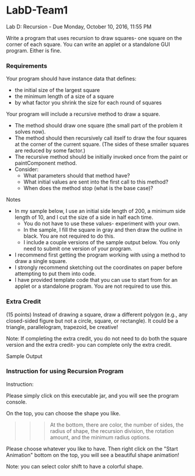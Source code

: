 # LabD-Team1
Lab D: Recursion - Due Monday, October 10, 2016, 11:55 PM

Write a program that uses recursion to draw squares- one square on the corner of each square. You can write an applet or a standalone GUI program. Either is fine.

### Requirements

Your program should have instance data that defines:

  * the initial size of the largest square
  * the minimum length of a size of a square
  * by what factor you shrink the size for each round of squares

Your program will include a recursive method to draw a square.

  * The method should draw one square (the small part of the problem it solves now).
  * The method should then recursively call itself to draw the four squares at the corner of the current square. (The sides of these smaller squares are reduced by some factor.)
  * The recursive method should be initially invoked once from the paint or paintComponent method.
  * Consider:
    * What parameters should that method have?
    * What initial values are sent into the first call to this method?
    * When does the method stop (what is the base case)?
    
Notes

  * In my sample below, I use an initial side length of 200, a minimum side length of 10, and I cut the size of a side in half each time.
    * You do not have to use these values- experiment with your own.
    * In the sample, I fill the square in gray and then draw the outline in black. You are not required to do this.
    * I include a couple versions of the sample output below. You only need to submit one version of your program.
  * I recommend first getting the program working with using a method to draw a single square.
  * I strongly recommend sketching out the coordinates on paper before attempting to put them into code.
  * I have provided template code that you can use to start from for an applet or a standalone program. You are not required to use this.

### Extra Credit

(15 points) Instead of drawing a square, draw a different polygon (e.g., any closed-sided figure but not a circle, square, or rectangle). It could be a triangle, parallelogram, trapezoid, be creative!

Note: If completing the extra credit, you do not need to do both the square version and the extra credit- you can complete only the extra credit.

Sample Output


### Instruction for using Recursion Program

Instruction:

Please simply click on this executable jar, and you will see the program console. 

On the top, you can choose the shape you like.
>> >At the bottom, there are color, the number of sides, the radius of shape, the recursion division, the rotation amount, and the minimum radius options.

Please choose whatever you like to have. Then right click on the "Start Animation" bottom on the top, you will see a beautiful shape animation! 

Note: you can select color shift to have a colorful shape.
